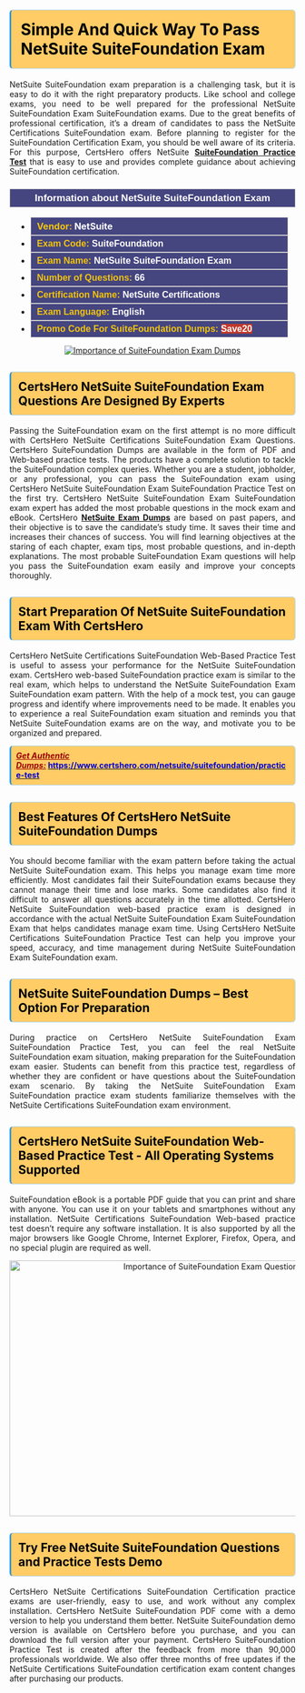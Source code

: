 <h1><strong><span style="display:block; color:#000000; background:#ffcc66; border: 0.5px solid #AED6F1 ; border-left: 3px solid #3498DB; padding: .6em; border-radius: 6px;">Simple And Quick Way To Pass NetSuite SuiteFoundation Exam</span></strong></h1>

<p style="text-align: justify;">NetSuite SuiteFoundation exam preparation is a challenging task, but it is easy to do it with the right preparatory products. Like school and college exams, you need to be well prepared for the professional NetSuite SuiteFoundation Exam SuiteFoundation exams. Due to the great benefits of professional certification, it’s a dream of candidates to pass the NetSuite Certifications SuiteFoundation exam. Before planning to register for the SuiteFoundation Certification Exam, you should be well aware of its criteria. For this purpose, CertsHero offers NetSuite <a href="https://www.certshero.com/netsuite/suitefoundation"><strong>SuiteFoundation Practice Test</strong></a> that is easy to use and provides complete guidance about achieving SuiteFoundation certification.</p>

<h3 style="background: #454580; border: 1px solid rgb(204, 204, 204); padding: 5px 10px; text-align: center;"><span style="color:#ffffff;"><span style="font-size:11pt"><span style="line-height:normal"><span style="font-family:Calibri,sans-serif"><b><span style="font-size:13.0pt"><span cambria="">Information about NetSuite SuiteFoundation Exam</span></span></b></span></span></span></span></h3>

<ul>
	<li style="margin:0cm 10pt">
	<div style="background:#454580; border: 1px solid rgb(204, 204, 204); padding: 5px 10px; text-align: justify;"><span style="font-size:11pt"><span style="line-height:normal"><span style="tab-stops:list 36.0pt"><span style="font-fam ily:Calibri,sans-serif"><b><span style="font-size:12.0pt"><span new="" roman="" style="font-family:" times=""><span style="color:#f1c40f;">Vendor:</span> <span style="color:#ffffff;">NetSuite</span></span></span></b></span></span></span></span></div>
	</li>
	<li style="margin:0cm 10pt">
	<div style="background: #454580; border: 1px solid rgb(204, 204, 204); padding: 5px 10px; text-align: justify;"><span style="font-size:11pt"><span style="line-height:normal"><span style="tab-stops:list 36.0pt"><span style="font-family:Calibri,sans-serif"><b><span style="font-size:12.0pt"><span new="" roman="" style="font-family:" times=""><span style="color:#f1c40f;">Exam Code:</span> <span style="color:#ffffff;">SuiteFoundation</span></span></span></b></span></span></span></span></div>
	</li>
	<li style="margin:0cm 10pt">
	<div style="background: #454580; border: 1px solid rgb(204, 204, 204); padding: 5px 10px; text-align: justify;"><span style="font-size:11pt"><span style="line-height:normal"><span style="tab-stops:list 36.0pt"><span style="font-family:Calibri,sans-serif"><b><span style="font-size:12.0pt"><span new="" roman="" style="font-family:" times=""><span style="color:#f1c40f;">Exam Name:</span> <span style="color:#ffffff;">NetSuite SuiteFoundation Exam</span></span></span></b></span></span></span></span></div>
	</li>
	<li style="margin:0cm 10pt">
	<div style="background: #454580; border: 1px solid rgb(204, 204, 204); padding: 5px 10px;"><span style="font-size:11pt"><span style="line-height:normal"><span style="tab-stops:list 36.0pt"><span style="font-family:Calibri,sans-serif"><b><span style="font-size:12.0pt"><span new="" roman="" style="font-family:" times=""><span style="color:#f1c40f;">Number of Questions: </span><span style="color:#ffffff;">66</span></span></span></b></span></span></span></span></div>
	</li>
	<li style="margin:0cm 10pt">
	<div style="background: #454580; border: 1px solid rgb(204, 204, 204); padding: 5px 10px; text-align: justify;"><span style="font-size:11pt"><span style="line-height:normal"><span style="tab-stops:list 36.0pt"><span style="font-family:Calibri,sans-serif"><b><span style="font-size:12.0pt"><span new="" roman="" style="font-family:" times=""><span style="color:#f1c40f;">Certification Name:</span> <span style="color:#ffffff;">NetSuite Certifications</span></span></span></b></span></span></span></span></div>
	</li>
	<li style="margin:0cm 10pt">
	<div style="background: #454580; border: 1px solid rgb(204, 204, 204); padding: 5px 10px; text-align: justify;"><span style="font-size:11pt"><span style="line-height:normal"><span style="tab-stops:list 36.0pt"><span style="font-family:Calibri,sans-serif"><b><span style="font-size:12.0pt"><span new="" roman="" style="font-family:" times=""><span style="color:#f1c40f;">Exam Language:</span> <span style="color:#ffffff;">English</span></span></span></b></span></span></span></span></div>
	</li>
	<li style="margin:0cm 10pt">
	<div style="background: #454580; border: 1px solid rgb(204, 204, 204); padding: 5px 10px;"><span style="font-size:11pt"><span style="line-height:normal"><span style="tab-stops:list 36.0pt"><span style="font-family:Calibri,sans-serif"><b><span style="font-size:12.0pt"><span new="" roman="" style="font-family:" times=""><span style="color:#f1c40f;">Promo Code For SuiteFoundation Dumps: </span><span style="color:#ffffff;"><span style="background-color:#c0392b;">Save20</span></span></span></span></b></span></span></span></span></div>
	</li>
</ul>

<p style="text-align: center;"><a href="https://www.certshero.com/netsuite/suitefoundation" rel="NOFOLLOW"><img alt="Importance of SuiteFoundation Exam Dumps" src="https://i.imgur.com/UZuq4Dk.jpeg" /></a></p>

<h2><strong><span style="display:block; color:#000000; background:#ffcc66; border: 0.5px solid #AED6F1 ; border-left: 3px solid #3498DB; padding: .6em; border-radius: 6px;">CertsHero NetSuite SuiteFoundation Exam Questions Are Designed By Experts</span></strong></h2>

<p style="text-align: justify;">Passing the SuiteFoundation exam on the first attempt is no more difficult with CertsHero NetSuite Certifications SuiteFoundation Exam Questions. CertsHero SuiteFoundation Dumps are available in the form of PDF and Web-based practice tests. The products have a complete solution to tackle the SuiteFoundation complex queries. Whether you are a student, jobholder, or any professional, you can pass the SuiteFoundation exam using CertsHero NetSuite SuiteFoundation Exam SuiteFoundation Practice Test on the first try. CertsHero NetSuite SuiteFoundation Exam SuiteFoundation exam expert has added the most probable questions in the mock exam and eBook. CertsHero <a href="https://www.certshero.com/netsuite"><strong>NetSuite Exam Dumps</strong></a> are based on past papers, and their objective is to save the candidate’s study time. It saves their time and increases their chances of success. You will find learning objectives at the staring of each chapter, exam tips, most probable questions, and in-depth explanations. The most probable SuiteFoundation Exam questions will help you pass the SuiteFoundation exam easily and improve your concepts thoroughly.</p>

<h2><strong><span style="display:block; color:#000000; background:#ffcc66; border: 0.5px solid #AED6F1 ; border-left: 3px solid #3498DB; padding: .6em; border-radius: 6px;">Start Preparation Of NetSuite SuiteFoundation Exam With CertsHero</span></strong></h2>

<p style="text-align: justify;">CertsHero NetSuite Certifications SuiteFoundation Web-Based Practice Test is useful to assess your performance for the NetSuite SuiteFoundation exam. CertsHero web-based SuiteFoundation practice exam is similar to the real exam, which helps to understand the NetSuite SuiteFoundation Exam SuiteFoundation exam pattern. With the help of a mock test, you can gauge progress and identify where improvements need to be made. It enables you to experience a real SuiteFoundation exam situation and reminds you that NetSuite SuiteFoundation exams are on the way, and motivate you to be organized and prepared.</p>

<p><strong><span style="display:block; color:#990000; background:#ffcc66; border: 0.5px solid #AED6F1 ; border-left: 3px solid #3498DB; padding: .6em; border-radius: 6px;"><span style="font-size:14px;"><u><i>Get Authentic Dumps:</i></u></span> <a href="https://www.certshero.com/netsuite/suitefoundation/practice-test"><span style="color:#0000cc;">https://www.certshero.com/netsuite/suitefoundation/practice-test</span></a></span></strong></p>

<h2><strong><span style="display:block; color:#000000; background:#ffcc66; border: 0.5px solid #AED6F1 ; border-left: 3px solid #3498DB; padding: .6em; border-radius: 6px;">Best Features Of CertsHero NetSuite SuiteFoundation Dumps</span></strong></h2>

<p style="text-align: justify;">You should become familiar with the exam pattern before taking the actual NetSuite SuiteFoundation exam. This helps you manage exam time more efficiently. Most candidates fail their SuiteFoundation exams because they cannot manage their time and lose marks. Some candidates also find it difficult to answer all questions accurately in the time allotted. CertsHero NetSuite SuiteFoundation web-based practice exam is designed in accordance with the actual NetSuite SuiteFoundation Exam SuiteFoundation Exam that helps candidates manage exam time. Using CertsHero NetSuite Certifications SuiteFoundation Practice Test can help you improve your speed, accuracy, and time management during NetSuite SuiteFoundation Exam SuiteFoundation exam.</p>

<h2><strong><span style="display:block; color:#000000; background:#ffcc66; border: 0.5px solid #AED6F1 ; border-left: 3px solid #3498DB; padding: .6em; border-radius: 6px;">NetSuite SuiteFoundation Dumps – Best Option For Preparation</span></strong></h2>

<p style="text-align: justify;">During practice on CertsHero NetSuite SuiteFoundation Exam SuiteFoundation Practice Test, you can feel the real NetSuite SuiteFoundation exam situation, making preparation for the SuiteFoundation exam easier. Students can benefit from this practice test, regardless of whether they are confident or have questions about the SuiteFoundation exam scenario. By taking the NetSuite SuiteFoundation Exam SuiteFoundation practice exam students familiarize themselves with the NetSuite Certifications SuiteFoundation exam environment.</p>

<h2><strong><span style="display:block; color:#000000; background:#ffcc66; border: 0.5px solid #AED6F1 ; border-left: 3px solid #3498DB; padding: .6em; border-radius: 6px;">CertsHero NetSuite SuiteFoundation Web-Based Practice Test - All Operating Systems Supported</span></strong></h2>

<p style="text-align: justify;">SuiteFoundation eBook is a portable PDF guide that you can print and share with anyone. You can use it on your tablets and smartphones without any installation. NetSuite Certifications SuiteFoundation Web-based practice test doesn’t require any software installation. It is also supported by all the major browsers like Google Chrome, Internet Explorer, Firefox, Opera, and no special plugin are required as well.</p>

<p style="text-align: center;"><a href="https://www.certshero.com/product-detail/suitefoundation" rel="NOFOLLOW"><img alt="Importance of SuiteFoundation Exam Questions" height="450" src="https://i.redd.it/vixpkfso1g981.jpg" width="700" /></a></p>

<h2><strong><span style="display:block; color:#000000; background:#ffcc66; border: 0.5px solid #AED6F1 ; border-left: 3px solid #3498DB; padding: .6em; border-radius: 6px;">Try Free NetSuite SuiteFoundation Questions and Practice Tests Demo</span></strong></h2>

<p style="text-align: justify;">CertsHero NetSuite Certifications SuiteFoundation Certification practice exams are user-friendly, easy to use, and work without any complex installation. CertsHero NetSuite SuiteFoundation PDF come with a demo version to help you understand them better. NetSuite SuiteFoundation demo version is available on CertsHero before you purchase, and you can download the full version after your payment. CertsHero SuiteFoundation Practice Test is created after the feedback from more than 90,000 professionals worldwide. We also offer three months of free updates if the NetSuite Certifications SuiteFoundation certification exam content changes after purchasing our products.</p>
  
